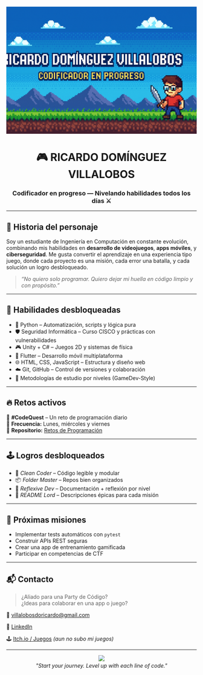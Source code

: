 <!-- Banner estilo Game Dev -->
<p align="center">
  <img src="https://github.com/dinovillalobos/Retos_Programacion/blob/07143272f4ea143039a0498f603dc21d8ac60187/Imgenes/bannerPrincipal.png" alt="Banner retro Game Dev Ricardo" />
</p>

<h1 align="center">🎮 RICARDO DOMÍNGUEZ VILLALOBOS</h1>
<h3 align="center">Codificador en progreso — Nivelando habilidades todos los días ⚔️</h3>

---

## 📖 Historia del personaje

Soy un estudiante de Ingeniería en Computación en constante evolución, combinando mis habilidades en **desarrollo de videojuegos**, **apps móviles**, y **ciberseguridad**. Me gusta convertir el aprendizaje en una experiencia tipo juego, donde cada proyecto es una misión, cada error una batalla, y cada solución un logro desbloqueado.

> _“No quiero solo programar. Quiero dejar mi huella en código limpio y con propósito.”_

---

## 🧩 Habilidades desbloqueadas

- 🐍 Python – Automatización, scripts y lógica pura
- 🛡️ Seguridad Informática – Curso CISCO y prácticas con vulnerabilidades
- 🎮 Unity + C# – Juegos 2D y sistemas de física
- 📱 Flutter – Desarrollo móvil multiplataforma
- 🌐 HTML, CSS, JavaScript – Estructura y diseño web
- ☁️ Git, GitHub – Control de versiones y colaboración
- 🧠 Metodologías de estudio por niveles (GameDev-Style)

---

## 🔥 Retos activos

🎯 **#CodeQuest** – Un reto de programación diario  
📅 **Frecuencia:** Lunes, miércoles y viernes  
📂 **Repositorio:** [Retos de Programación](https://github.com/dinovillalobos/Retos_Programacion)

---

## 🕹️ Logros desbloqueados

- 🧠 _Clean Coder_ – Código legible y modular
- 📦 _Folder Master_ – Repos bien organizados
- 🎯 _Reflexive Dev_ – Documentación + reflexión por nivel
- 📝 _README Lord_ – Descripciones épicas para cada misión

---

## 🚀 Próximas misiones

- Implementar tests automáticos con `pytest`
- Construir APIs REST seguras
- Crear una app de entrenamiento gamificada
- Participar en competencias de CTF

---

## 📬 Contacto

> ¿Aliado para una Party de Código?  
> ¿Ideas para colaborar en una app o juego?

📧 villalobosdoricardo@gmail.com 

💼 [LinkedIn](https://www.linkedin.com/in/ricardo-dominguez-devvideojuegos/)

🕹️ [Itch.io / Juegos](https://itch.io) *(aun no subo mi juegos)*

---

<p align="center">
  <img src="https://media.giphy.com/media/8UGoFkuP8aNQk/giphy.gif" width="200px"/>
  <br><i>"Start your journey. Level up with each line of code."</i>
</p>

